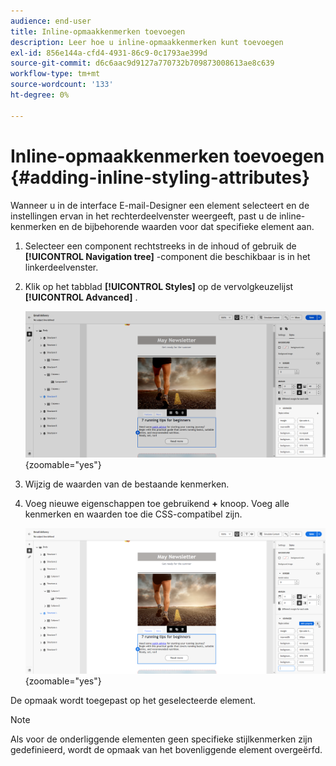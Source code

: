```yaml
---
audience: end-user
title: Inline-opmaakkenmerken toevoegen
description: Leer hoe u inline-opmaakkenmerken kunt toevoegen
exl-id: 856e144a-cfd4-4931-86c9-0c1793ae399d
source-git-commit: d6c6aac9d9127a770732b709873008613ae8c639
workflow-type: tm+mt
source-wordcount: '133'
ht-degree: 0%

---
```


# Inline-opmaakkenmerken toevoegen {#adding-inline-styling-attributes}

Wanneer u in de interface E-mail-Designer een element selecteert en de instellingen ervan in het rechterdeelvenster weergeeft, past u de inline-kenmerken en de bijbehorende waarden voor dat specifieke element aan.

1. Selecteer een component rechtstreeks in de inhoud of gebruik de **[!UICONTROL Navigation tree]** -component die beschikbaar is in het linkerdeelvenster.

1. Klik op het tabblad **[!UICONTROL Styles]** op de vervolgkeuzelijst **[!UICONTROL Advanced]** .

   ![ het lusje van Stijlen met het Geavanceerde open drop-down menu.](assets/styles_1.png){zoomable="yes"}

1. Wijzig de waarden van de bestaande kenmerken.

1. Voeg nieuwe eigenschappen toe gebruikend **+** knoop. Voeg alle kenmerken en waarden toe die CSS-compatibel zijn.

   ![ de Geavanceerde sectie die + knoop toont om nieuwe CSS-volgzame attributen toe te voegen.](assets/styles_2.png){zoomable="yes"}

De opmaak wordt toegepast op het geselecteerde element.

>[!NOTE]
>
>Als voor de onderliggende elementen geen specifieke stijlkenmerken zijn gedefinieerd, wordt de opmaak van het bovenliggende element overgeërfd.